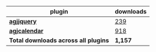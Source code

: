 plugin|downloads
------|----------
[**agjjquery**](https://www.npmjs.com/package/agjjquery)|[239](https://www.npmjs.com/package/agjjquery)
[**agjcalendar**](https://www.npmjs.com/package/agjcalendar)|[918](https://www.npmjs.com/package/agjcalendar)
**Total downloads across all plugins**|**1,157**
